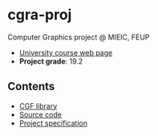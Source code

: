# cgra-proj

Computer Graphics project @ MIEIC, FEUP

- [University course web page](https://sigarra.up.pt/feup/en/ucurr_geral.ficha_uc_view?pv_ocorrencia_id=436438)
- **Project grade**: 19.2

## Contents

- [CGF library](lib)
- [Source code](proj)
- [Project specification](https://github.com/TsarkFC/cgra-proj/blob/master/project.pdf)
